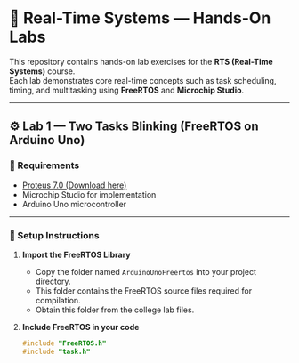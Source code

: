 # 🧠 Real-Time Systems — Hands-On Labs

This repository contains hands-on lab exercises for the **RTS (Real-Time Systems)** course.  
Each lab demonstrates core real-time concepts such as task scheduling, timing, and multitasking using **FreeRTOS** and **Microchip Studio**.

---

## ⚙️ Lab 1 — Two Tasks Blinking (FreeRTOS on Arduino Uno)

### 🧩 Requirements
- [Proteus 7.0 (Download here)](https://drive.google.com/drive/folders/1lHVFO2CAMMShs6c67-NfvHm77NXbY0Db)
- Microchip Studio for implementation
- Arduino Uno microcontroller

---

### 🧰 Setup Instructions
1. **Import the FreeRTOS Library**
   - Copy the folder named `ArduinoUnoFreertos` into your project directory.
   - This folder contains the FreeRTOS source files required for compilation.
   - Obtain this folder from the college lab files.

2. **Include FreeRTOS in your code**
   ```c
   #include "FreeRTOS.h"
   #include "task.h"
